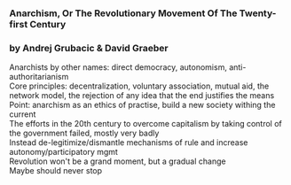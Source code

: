 ### Anarchism, Or The Revolutionary Movement Of The Twenty-first Century   
### by Andrej Grubacic & David Graeber

Anarchists by other names: direct democracy, autonomism, anti-authoritarianism   
Core principles: decentralization, voluntary association, mutual aid, the network model, the rejection of any idea that the end justifies the means   
Point: anarchism as an ethics of practise, build a new society withing the current   
The efforts in the 20th century to overcome capitalism by taking control of the government failed, mostly very badly   
Instead de-legitimize/dismantle mechanisms of rule and increase autonomy/participatory mgmt   
Revolution won't be a grand moment, but a gradual change   
Maybe should never stop


